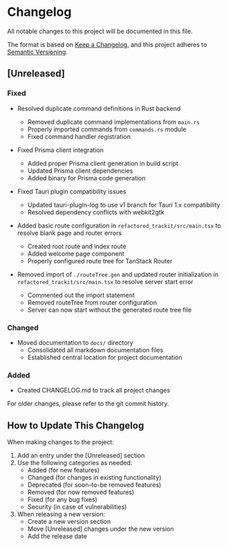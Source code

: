 # Changelog

All notable changes to this project will be documented in this file.

The format is based on [Keep a Changelog](https://keepachangelog.com/en/1.0.0/),
and this project adheres to [Semantic Versioning](https://semver.org/spec/v2.0.0.html).

## [Unreleased]

### Fixed
- Resolved duplicate command definitions in Rust backend
  - Removed duplicate command implementations from `main.rs`
  - Properly imported commands from `commands.rs` module
  - Fixed command handler registration

- Fixed Prisma client integration
  - Added proper Prisma client generation in build script
  - Updated Prisma client dependencies
  - Added binary for Prisma code generation

- Fixed Tauri plugin compatibility issues
  - Updated tauri-plugin-log to use v1 branch for Tauri 1.x compatibility
  - Resolved dependency conflicts with webkit2gtk

- Added basic route configuration in `refactored_trackit/src/main.tsx` to resolve blank page and router errors
  - Created root route and index route
  - Added welcome page component
  - Properly configured route tree for TanStack Router

- Removed import of `./routeTree.gen` and updated router initialization in `refactored_trackit/src/main.tsx` to resolve server start error
  - Commented out the import statement
  - Removed routeTree from router configuration
  - Server can now start without the generated route tree file

### Changed
- Moved documentation to `docs/` directory
  - Consolidated all markdown documentation files
  - Established central location for project documentation

### Added
- Created CHANGELOG.md to track all project changes

For older changes, please refer to the git commit history.

## How to Update This Changelog

When making changes to the project:
1. Add an entry under the [Unreleased] section
2. Use the following categories as needed:
   - Added (for new features)
   - Changed (for changes in existing functionality)
   - Deprecated (for soon-to-be removed features)
   - Removed (for now removed features)
   - Fixed (for any bug fixes)
   - Security (in case of vulnerabilities)
3. When releasing a new version:
   - Create a new version section
   - Move [Unreleased] changes under the new version
   - Add the release date 